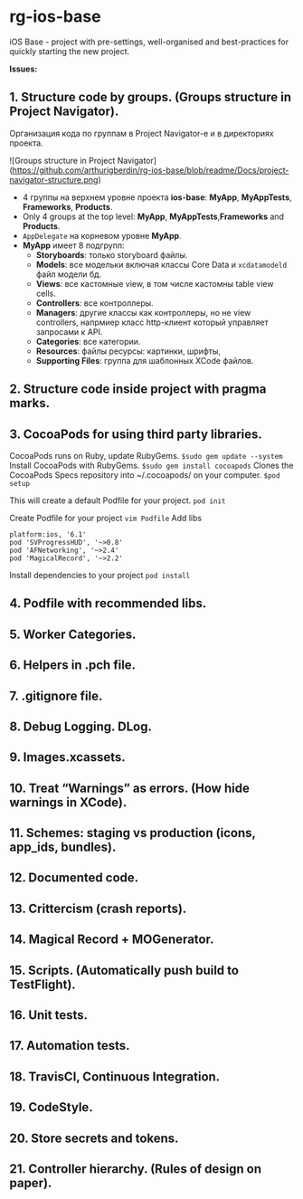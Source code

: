 # rg-ios-base
iOS Base - project with pre-settings, well-organised and best-practices for quickly starting the new project.

**Issues:**

## 1. Structure code by groups. (Groups structure in Project Navigator).

Организация кода по группам в Project Navigator-е и в директориях проекта.

![Groups structure in Project Navigator] (https://github.com/arthurigberdin/rg-ios-base/blob/readme/Docs/project-navigator-structure.png)

* 4 группы на верхнем уровне проекта **ios-base**: **MyApp**, **MyAppTests**, **Frameworks**, **Products**.
* Only 4 groups at the top level: **MyApp**, **MyAppTests**,**Frameworks** and **Products**. 
* `AppDelegate` на корневом уровне **MyApp**.
* **MyApp** имеет 8 подгрупп:
    * __Storyboards__: только storyboard файлы.
    * __Models__: все модельки включая классы Core Data и `xcdatamodeld` файл модели бд.
    * __Views__: все кастомные view, в том числе кастомны table view cells.
    * __Controllers__: все контроллеры.
    * __Managers__:  другие классы как контроллеры, но не view сontrollers, напрмиер класс http-клиент который управляет запросами к API.
    * __Categories__: все категории.
    * __Resources__: файлы ресурсы: картинки, шрифты, 
    * __Supporting Files__: группа для шаблонных XCode файлов.


## 2. Structure code inside project with pragma marks.

## 3. CocoaPods for using third party libraries.

CocoaPods runs on Ruby, update RubyGems.
```$sudo gem update --system```
Install CocoaPods with RubyGems.
```$sudo gem install cocoapods```
Clones the CocoaPods Specs repository into ~/.cocoapods/ on your computer.
```$pod setup```

This will create a default Podfile for your project. 
```pod init```

Create Podfile for your project
```vim Podfile```
Add libs
```
platform:ios, '6.1'
pod 'SVProgressHUD', '~>0.8'
pod 'AFNetworking', '~>2.4'
pod 'MagicalRecord', '~>2.2'
```

Install dependencies to your project
```pod install```

## 4. Podfile with recommended libs.

## 5. Worker Categories.

## 6. Helpers in .pch file.

## 7. .gitignore file.
## 8. Debug Logging. DLog.
## 9. Images.xcassets.
## 10. Treat “Warnings” as errors. (How hide warnings in XCode).
## 11. Schemes: staging vs production (icons, app_ids, bundles).
## 12. Documented code.
## 13. Crittercism (crash reports).
## 14. Magical Record + MOGenerator.
## 15. Scripts. (Automatically push build to TestFlight).
## 16. Unit tests.
## 17. Automation tests.
## 18. TravisCI, Continuous Integration.
## 19. CodeStyle.
## 20. Store secrets and tokens.
## 21. Controller hierarchy. (Rules of design on paper).

